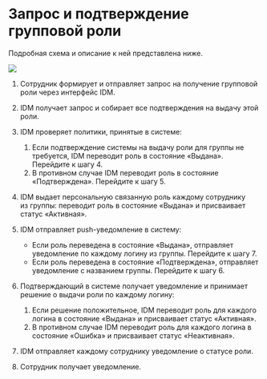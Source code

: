 # Запрос и подтверждение групповой роли

Подробная схема и описание к ней представлена ниже.

![](../image/group-role-request.svg)

1. Сотрудник формирует и отправляет запрос на получение групповой роли через интерфейс IDM.
1. IDM получает запрос и собирает все подтверждения на выдачу этой роли.
1. IDM проверяет политики, принятые в системе:
    1. Если подтверждение системы на выдачу роли для группы не требуется, IDM переводит роль в состояние «Выдана». Перейдите к шагу 4.
    1. В противном случае IDM переводит роль в состояние «Подтверждена». Перейдите к шагу 5.
    
1. IDM выдает персональную связанную роль каждому сотруднику из группы: переводит роль в состояние «Выдана» и присваивает статус «Активная».
1. IDM отправляет push-уведомление в систему:
    - Если роль переведена в состояние «Выдана», отправляет уведомление по каждому логину из группы. Перейдите к шагу 7.
    - Если роль переведена в состояние «Подтверждена», отправляет уведомление с названием группы. Перейдите к шагу 6.
    
1. Подтверждающий в системе получает уведомление и принимает решение о выдачи роли по каждому логину:
    1. Если решение положительное, IDM переводит роль для каждого логина в состояние «Выдана» и присваивает статус «Активная».
    1. В противном случае IDM переводит роль для каждого логина в состояние «Ошибка» и присваивает статус «Неактивная».
    
1. IDM отправляет каждому сотруднику уведомление о статусе роли.
1. Сотрудник получает уведомление.

